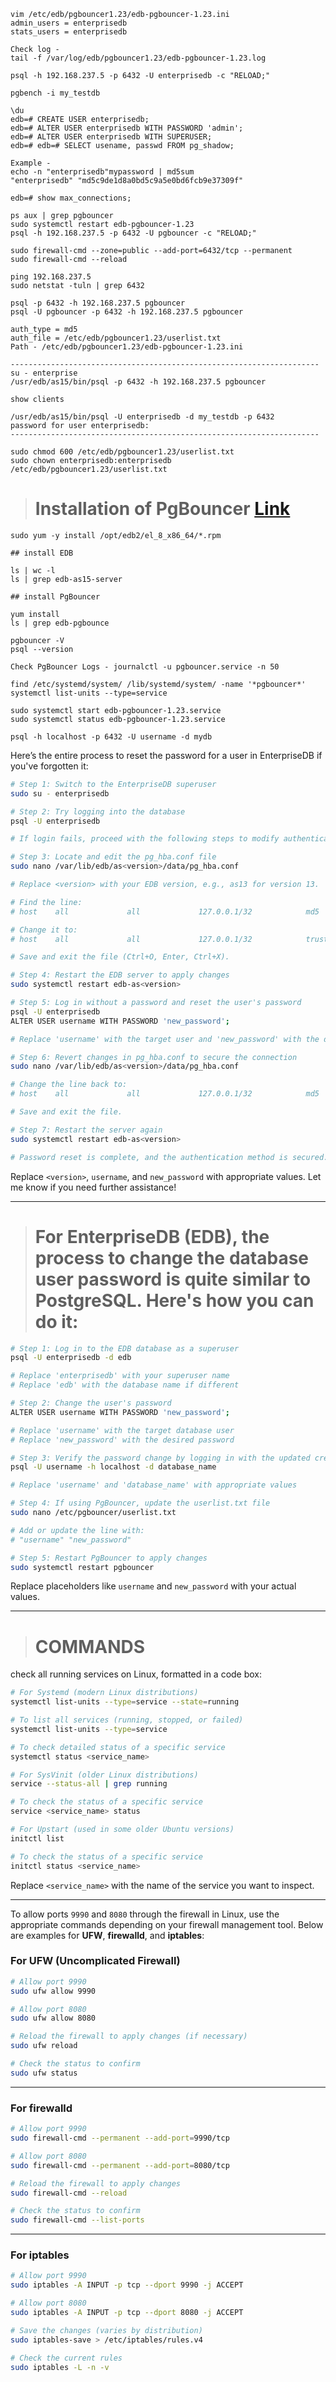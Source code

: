 ```
vim /etc/edb/pgbouncer1.23/edb-pgbouncer-1.23.ini
admin_users = enterprisedb
stats_users = enterprisedb

Check log -
tail -f /var/log/edb/pgbouncer1.23/edb-pgbouncer-1.23.log

psql -h 192.168.237.5 -p 6432 -U enterprisedb -c "RELOAD;"

pgbench -i my_testdb

\du
edb=# CREATE USER enterprisedb;
edb=# ALTER USER enterprisedb WITH PASSWORD 'admin';
edb=# ALTER USER enterprisedb WITH SUPERUSER;
edb=# edb=# SELECT usename, passwd FROM pg_shadow;

Example -
echo -n "enterprisedb"mypassword | md5sum
"enterprisedb" "md5c9de1d8a0bd5c9a5e0bd6fcb9e37309f"

edb=# show max_connections;
```

```
ps aux | grep pgbouncer
sudo systemctl restart edb-pgbouncer-1.23
psql -h 192.168.237.5 -p 6432 -U pgbouncer -c "RELOAD;"

sudo firewall-cmd --zone=public --add-port=6432/tcp --permanent
sudo firewall-cmd --reload

ping 192.168.237.5
sudo netstat -tuln | grep 6432

psql -p 6432 -h 192.168.237.5 pgbouncer
psql -U pgbouncer -p 6432 -h 192.168.237.5 pgbouncer

auth_type = md5
auth_file = /etc/edb/pgbouncer1.23/userlist.txt
Path - /etc/edb/pgbouncer1.23/edb-pgbouncer-1.23.ini

---------------------------------------------------------------------
su - enterprise 
/usr/edb/as15/bin/psql -p 6432 -h 192.168.237.5 pgbouncer

show clients

/usr/edb/as15/bin/psql -U enterprisedb -d my_testdb -p 6432
password for user enterprisedb:
---------------------------------------------------------------------

sudo chmod 600 /etc/edb/pgbouncer1.23/userlist.txt
sudo chown enterprisedb:enterprisedb /etc/edb/pgbouncer1.23/userlist.txt
```

> # Installation of PgBouncer [Link](https://www.enterprisedb.com/docs/pgbouncer/latest/02_configuration_and_usage/)

```
sudo yum -y install /opt/edb2/el_8_x86_64/*.rpm

## install EDB

ls | wc -l
ls | grep edb-as15-server

## install PgBouncer

yum install 
ls | grep edb-pgbounce

pgbouncer -V
psql --version

Check PgBouncer Logs - journalctl -u pgbouncer.service -n 50
 
find /etc/systemd/system/ /lib/systemd/system/ -name '*pgbouncer*'
systemctl list-units --type=service

sudo systemctl start edb-pgbouncer-1.23.service
sudo systemctl status edb-pgbouncer-1.23.service
```
```
psql -h localhost -p 6432 -U username -d mydb
```

Here’s the entire process to reset the password for a user in EnterpriseDB if you've forgotten it:

```bash
# Step 1: Switch to the EnterpriseDB superuser
sudo su - enterprisedb

# Step 2: Try logging into the database
psql -U enterprisedb

# If login fails, proceed with the following steps to modify authentication.

# Step 3: Locate and edit the pg_hba.conf file
sudo nano /var/lib/edb/as<version>/data/pg_hba.conf

# Replace <version> with your EDB version, e.g., as13 for version 13.

# Find the line:
# host    all             all             127.0.0.1/32            md5

# Change it to:
# host    all             all             127.0.0.1/32            trust

# Save and exit the file (Ctrl+O, Enter, Ctrl+X).

# Step 4: Restart the EDB server to apply changes
sudo systemctl restart edb-as<version>

# Step 5: Log in without a password and reset the user's password
psql -U enterprisedb
ALTER USER username WITH PASSWORD 'new_password';

# Replace 'username' with the target user and 'new_password' with the desired password.

# Step 6: Revert changes in pg_hba.conf to secure the connection
sudo nano /var/lib/edb/as<version>/data/pg_hba.conf

# Change the line back to:
# host    all             all             127.0.0.1/32            md5

# Save and exit the file.

# Step 7: Restart the server again
sudo systemctl restart edb-as<version>

# Password reset is complete, and the authentication method is secured.
```

Replace `<version>`, `username`, and `new_password` with appropriate values. Let me know if you need further assistance!

<hr>

> # For **EnterpriseDB (EDB)**, the process to change the database user password is quite similar to PostgreSQL. Here's how you can do it:

```bash
# Step 1: Log in to the EDB database as a superuser
psql -U enterprisedb -d edb

# Replace 'enterprisedb' with your superuser name
# Replace 'edb' with the database name if different

# Step 2: Change the user's password
ALTER USER username WITH PASSWORD 'new_password';

# Replace 'username' with the target database user
# Replace 'new_password' with the desired password

# Step 3: Verify the password change by logging in with the updated credentials
psql -U username -h localhost -d database_name

# Replace 'username' and 'database_name' with appropriate values

# Step 4: If using PgBouncer, update the userlist.txt file
sudo nano /etc/pgbouncer/userlist.txt

# Add or update the line with:
# "username" "new_password"

# Step 5: Restart PgBouncer to apply changes
sudo systemctl restart pgbouncer
```

Replace placeholders like `username` and `new_password` with your actual values.

<hr>

> # COMMANDS

check all running services on Linux, formatted in a code box:

```bash
# For Systemd (modern Linux distributions)
systemctl list-units --type=service --state=running

# To list all services (running, stopped, or failed)
systemctl list-units --type=service

# To check detailed status of a specific service
systemctl status <service_name>

# For SysVinit (older Linux distributions)
service --status-all | grep running

# To check the status of a specific service
service <service_name> status

# For Upstart (used in some older Ubuntu versions)
initctl list

# To check the status of a specific service
initctl status <service_name>
``` 

Replace `<service_name>` with the name of the service you want to inspect.

<hr>

To allow ports `9990` and `8080` through the firewall in Linux, use the appropriate commands depending on your firewall management tool. Below are examples for **UFW**, **firewalld**, and **iptables**:

### For UFW (Uncomplicated Firewall)
```bash
# Allow port 9990
sudo ufw allow 9990

# Allow port 8080
sudo ufw allow 8080

# Reload the firewall to apply changes (if necessary)
sudo ufw reload

# Check the status to confirm
sudo ufw status
```

---

### For firewalld
```bash
# Allow port 9990
sudo firewall-cmd --permanent --add-port=9990/tcp

# Allow port 8080
sudo firewall-cmd --permanent --add-port=8080/tcp

# Reload the firewall to apply changes
sudo firewall-cmd --reload

# Check the status to confirm
sudo firewall-cmd --list-ports
```

---

### For iptables
```bash
# Allow port 9990
sudo iptables -A INPUT -p tcp --dport 9990 -j ACCEPT

# Allow port 8080
sudo iptables -A INPUT -p tcp --dport 8080 -j ACCEPT

# Save the changes (varies by distribution)
sudo iptables-save > /etc/iptables/rules.v4

# Check the current rules
sudo iptables -L -n -v
```
